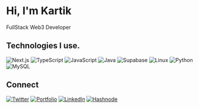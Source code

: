 # Hi, I'm Kartik

FullStack Web3 Developer

## Technologies I use.

![Next.js](https://img.shields.io/badge/next.js-green?logo=next.js&logoColor=white&style=for-the-badge)
![TypeScript](https://img.shields.io/badge/typescript-blue?logo=typescript&logoColor=white&style=for-the-badge)
![JavaScript](https://img.shields.io/badge/javascript-yellow?logo=javascript&logoColor=white&style=for-the-badge)
![Java](https://img.shields.io/badge/Java-red?logo=java&logoColor=white&style=for-the-badge)
![Supabase](https://img.shields.io/badge/Supabase-green?logo=supabase&logoColor=white&style=for-the-badge)
![Linux](https://img.shields.io/badge/linux-black?logo=linux&logoColor=white&style=for-the-badge)
![Python](https://img.shields.io/badge/python-blue?logo=python&logoColor=white&style=for-the-badge)
![MySQL](https://img.shields.io/badge/mysql-orange?logo=mysql&logoColor=white&style=for-the-badge)



## Connect
[![Twitter](https://img.shields.io/badge/Twitter-blue?logo=twitter&logoColor=white&style=for-the-badge)](https://x.com/kartik___doda)
[![Portfolio](https://img.shields.io/badge/Portfolio-black?logo=portfolio&logoColor=white&style=for-the-badge)](https://kartikdoda.tech/)
[![LinkedIn](https://img.shields.io/badge/LinkedIn-blue?logo=linkedin&logoColor=white&style=for-the-badge)](https://www.linkedin.com/in/kartikd4152g/)
[![Hashnode](https://img.shields.io/badge/Hashnode-red?style=for-the-badge)](https://readyy.hashnode.dev/)


